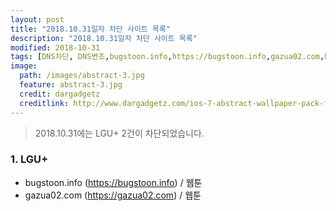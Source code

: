 ```yaml
---
layout: post
title: "2018.10.31일자 차단 사이트 목록"
description: "2018.10.31일자 차단 사이트 목록"
modified: 2018-10-31
tags: [DNS차단, DNS변조,bugstoon.info,https://bugstoon.info,gazua02.com,https://gazua02.com]
image:
  path: /images/abstract-3.jpg
  feature: abstract-3.jpg
  credit: dargadgetz
  creditlink: http://www.dargadgetz.com/ios-7-abstract-wallpaper-pack-for-iphone-5-and-ipod-touch-retina/
---
```

> 2018.10.31에는 LGU+ 2건이 차단되었습니다.

### 1. LGU+  
 - bugstoon.info (https://bugstoon.info) / 웹툰
 - gazua02.com (https://gazua02.com) / 웹툰
